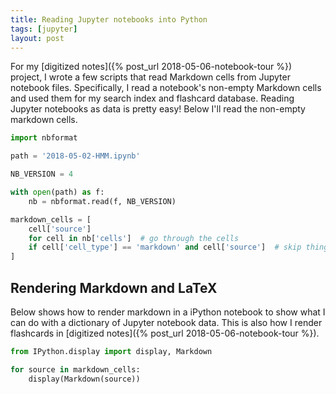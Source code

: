 ```yaml
---
title: Reading Jupyter notebooks into Python
tags: [jupyter]
layout: post
---
```


For my [digitized notes]({% post_url 2018-05-06-notebook-tour %}) project, I wrote a few scripts that read Markdown cells from Jupyter notebook files. Specifically, I read a notebook's non-empty Markdown cells and used them for my search index and flashcard database. Reading Jupyter notebooks as data is pretty easy! Below I'll read the non-empty markdown cells.


```python
import nbformat

path = '2018-05-02-HMM.ipynb'

NB_VERSION = 4

with open(path) as f:
    nb = nbformat.read(f, NB_VERSION)

markdown_cells = [
    cell['source']
    for cell in nb['cells']  # go through the cells
    if cell['cell_type'] == 'markdown' and cell['source']  # skip things like 'code' cells, and empty markdown cells
]
```

## Rendering Markdown and LaTeX

Below shows how to render markdown in a iPython notebook to show what I can do with a dictionary of Jupyter notebook data. This is also how I render flashcards in [digitized notes]({% post_url 2018-05-06-notebook-tour %}).

```python
from IPython.display import display, Markdown

for source in markdown_cells:
    display(Markdown(source))
```
